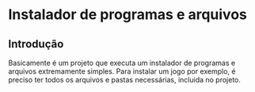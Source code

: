 # Instalador de programas e arquivos

## Introdução

Basicamente é um projeto que executa um instalador de programas e arquivos extremamente simples. Para instalar um jogo por exemplo, é preciso ter todos os arquivos  e pastas necessárias, incluida no projeto.
